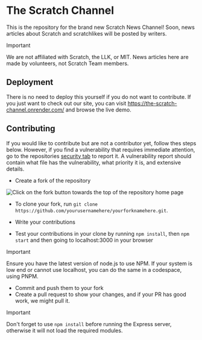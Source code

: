 # The Scratch Channel

This is the repository for the brand new Scratch News Channel! Soon, news articles about Scratch and scratchlikes will be posted by writers.


> [!IMPORTANT]
> We are not affiliated with Scratch, the LLK, or MIT. News articles here are made by volunteers, not Scratch Team members.

## Deployment

There is no need to deploy this yourself if you do not want to contribute. If you just want to check out our site, you can visit <https://the-scratch-channel.onrender.com/> and browse the live demo.

## Contributing

If you would like to contribute but are not a contributor yet, follow thes steps below.
However, if you find a vulnerability that requires immediate attention, go to the repositories [security tab](https://github.com/The-Scratch-Channel/the-scratch-channel.github.io/security) to report it. A vulnerability report should contain what file has the vulnerability, what priority it is, and extensive details.
- Create a fork of the repository

![Click on the fork button towards the top of the repository home page](https://u.cubeupload.com/SmartCat3/Screenshot2025041818.png)

- To clone your fork, run `git clone https://github.com/yourusernamehere/yourforknamehere.git`.

- Write your contributions
- Test your contributions in your clone by running `npm install`, then `npm start` and then going to localhost:3000 in your browser
> [!IMPORTANT]
>Ensure you have the latest version of node.js to use NPM. If your system is low end or cannot use localhost, you can do the same in a codespace, using PNPM.

- Commit and push them to your fork
- Create a pull request to show your changes, and if your PR has good work, we might pull it.

> [!IMPORTANT]
> Don't forget to use `npm install` before running the Express server, otherwise it will not load the required modules.
